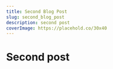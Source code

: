 ```yaml
---
title: Second Blog Post
slug: second_blog_post
description: second post
coverImage: https://placehold.co/30x40
---
```

# Second post

